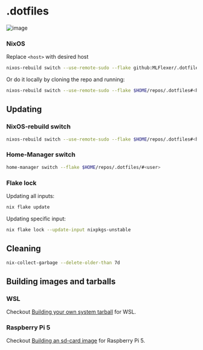 # .dotfiles

![image](https://github.com/MLFlexer/.dotfiles/assets/75012728/05173810-e858-476c-a2b8-161b01f2237c)

### NixOS

Replace `<host>` with desired host

```sh
nixos-rebuild switch --use-remote-sudo --flake github:MLFlexer/.dotfiles#<host>
```

Or do it locally by cloning the repo and running:

```sh
nixos-rebuild switch --use-remote-sudo --flake $HOME/repos/.dotfiles#<host>
```

## Updating

### NixOS-rebuild switch

```sh
nixos-rebuild switch --use-remote-sudo --flake $HOME/repos/.dotfiles#<host>
```

### Home-Manager switch

```sh
home-manager switch --flake $HOME/repos/.dotfiles/#<user>
```

### Flake lock

Updating all inputs:

```sh
nix flake update
```

Updating specific input:

```sh
nix flake lock --update-input nixpkgs-unstable
```

## Cleaning

```sh
nix-collect-garbage --delete-older-than 7d
```

## Building images and tarballs

### WSL
Checkout [Building your own system tarball](https://nix-community.github.io/NixOS-WSL/building.html) for WSL.

### Raspberry Pi 5
Checkout [Building an sd-card image](https://github.com/nix-community/raspberry-pi-nix?tab=readme-ov-file#building-an-sd-card-image) for Raspberry Pi 5.

